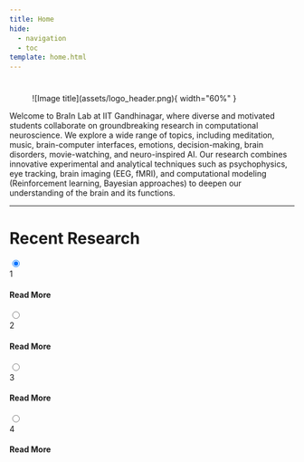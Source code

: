 ```yaml
---
title: Home
hide:
  - navigation
  - toc
template: home.html
---
```


### 

<div class="custom_row" markdown>
<div class="custom_col-12 center_align" markdown>

# 

<figure markdown="span">
  ![Image title](assets/logo_header.png){ width="60%" }
</figure>

<!-- <p class="custom_title">Anupam Sharma</p> -->

</div>

<div class="custom_col-12 justified_text" markdown>
Welcome to BraIn Lab at IIT Gandhinagar, where diverse and motivated students collaborate on groundbreaking research in computational neuroscience. We explore a wide range of topics, including meditation, music, brain-computer interfaces, emotions, decision-making, brain disorders, movie-watching, and neuro-inspired AI. Our research combines innovative experimental and analytical techniques such as psychophysics, eye tracking, brain imaging (EEG, fMRI), and computational modeling (Reinforcement learning, Bayesian approaches) to deepen our understanding of the brain and its functions.
</div>

</div>

---

# Recent Research

<div class="carousel_wrapper">
    <div class="carousel_container">
        <input class="carousel_input" type="radio" name="slide" id="c1" checked>
        <label for="c1" class="carousel_card">
            <div class="carousel_row">
                <div class="carousel_icon">1</div>
                <div class="carousel_description">
                    <h4><a class="pub_button pub_button_clickable">Read More</a></h4>
                </div>
            </div>
        </label>
        <input class="carousel_input" type="radio" name="slide" id="c2" >
        <label for="c2" class="carousel_card">
            <div class="carousel_row">
                <div class="carousel_icon">2</div>
                <div class="carousel_description">
                    <h4><a class="pub_button pub_button_clickable">Read More</a></h4>
                </div>
            </div>
        </label>
        <input class="carousel_input" type="radio" name="slide" id="c3" >
        <label for="c3" class="carousel_card">
            <div class="carousel_row">
                <div class="carousel_icon">3</div>
                <div class="carousel_description">
                    <h4><a class="pub_button pub_button_clickable">Read More</a></h4>
                </div>
            </div>
        </label>
        <input class="carousel_input" type="radio" name="slide" id="c4" >
        <label for="c4" class="carousel_card">
            <div class="carousel_row">
                <div class="carousel_icon">4</div>
                <div class="carousel_description">
                    <h4><a class="pub_button pub_button_clickable">Read More</a></h4>
                </div>
            </div>
        </label>
    </div>
</div>



